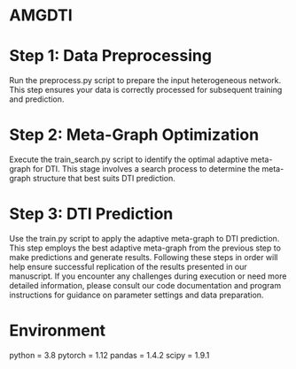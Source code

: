 # AMGDTI
# Step 1: Data Preprocessing
Run the preprocess.py script to prepare the input heterogeneous network. This step ensures your data is correctly processed for subsequent training and prediction.
# Step 2: Meta-Graph Optimization
Execute the train_search.py script to identify the optimal adaptive meta-graph for DTI. This stage involves a search process to determine the meta-graph structure that best suits DTI prediction.
# Step 3: DTI Prediction
Use the train.py script to apply the adaptive meta-graph to DTI prediction. This step employs the best adaptive meta-graph from the previous step to make predictions and generate results.
Following these steps in order will help ensure successful replication of the results presented in our manuscript. If you encounter any challenges during execution or need more detailed information, please consult our code documentation and program instructions for guidance on parameter settings and data preparation.

# Environment
python = 3.8
pytorch = 1.12
pandas = 1.4.2
scipy = 1.9.1
